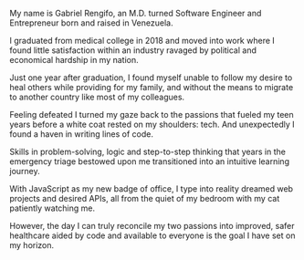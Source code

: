 My name is Gabriel Rengifo, an M.D. turned Software Engineer and Entrepreneur born and raised in Venezuela.

I graduated from medical college in 2018 and moved into work where I found little satisfaction within an industry ravaged by political and economical hardship in my nation. 

Just one year after graduation, I found myself unable to follow my desire to heal others while providing for my family, and without the means to migrate to another country like most of my colleagues. 

Feeling defeated I turned my gaze back to the passions that fueled my teen years before a white coat rested on my shoulders: tech. And unexpectedly I found a haven in writing lines of code. 

Skills in problem-solving, logic and step-to-step thinking that years in the emergency triage bestowed upon me transitioned into an intuitive learning journey.

With JavaScript as my new badge of office, I type into reality dreamed web projects and desired APIs, all from the quiet of my bedroom with my cat patiently watching me. 

However, the day I can truly reconcile my two passions into improved, safer healthcare aided by code and available to everyone is the goal I have set on my horizon.
